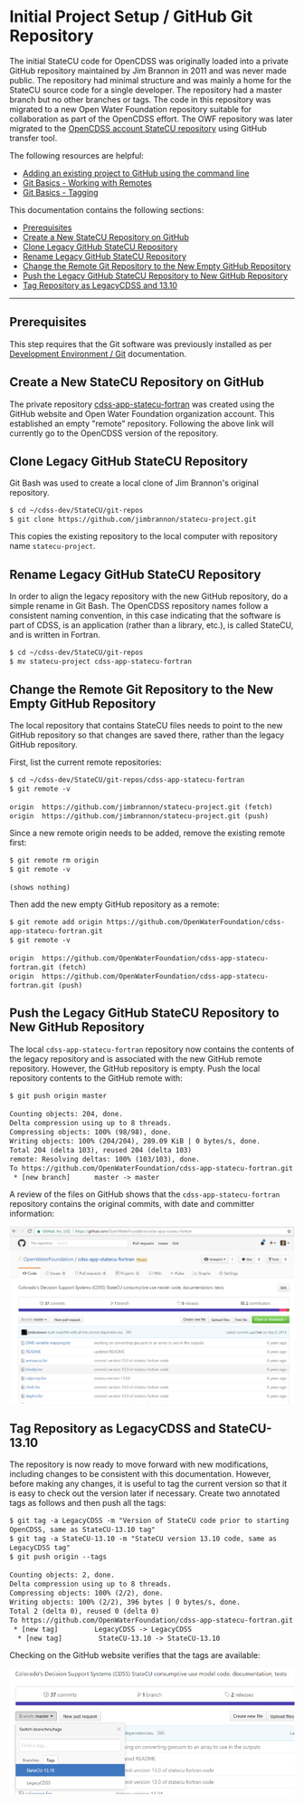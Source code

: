 # Initial Project Setup / GitHub Git Repository

The initial StateCU code for OpenCDSS was originally loaded into a private GitHub repository maintained by Jim Brannon in 2011 and was never made public.
The repository had minimal structure and was mainly a home for the StateCU source code for a single developer.
The repository had a master branch but no other branches or tags.
The code in this repository was migrated to a new Open Water Foundation repository suitable for collaboration as part of the OpenCDSS effort.
The OWF repository was later migrated to the
[OpenCDSS account StateCU repository](https://github.com/OpenCDSS/cdss-app-statecu-fortran) using GitHub transfer tool.

The following resources are helpful:

* [Adding an existing project to GitHub using the command line](https://help.github.com/articles/adding-an-existing-project-to-github-using-the-command-line/)
* [Git Basics - Working with Remotes](https://git-scm.com/book/en/v2/Git-Basics-Working-with-Remotes)
* [Git Basics - Tagging](https://git-scm.com/book/en/v2/Git-Basics-Tagging)

This documentation contains the following sections:

* [Prerequisites](#prerequisites)
* [Create a New StateCU Repository on GitHub](#create-a-new-statecu-repository-on-github)
* [Clone Legacy GitHub StateCU Repository](#clone-legacy-github-statecu-repository)
* [Rename Legacy GitHub StateCU Repository](#rename-legacy-github-statecu-repository)
* [Change the Remote Git Repository to the New Empty GitHub Repository](#change-the-remote-git-repository-to-the-new-empty-github-repository)
* [Push the Legacy GitHub StateCU Repository to New GitHub Repository](#push-the-legacy-github-statecu-repository-to-new-github-repository)
* [Tag Repository as LegacyCDSS and 13.10](#tag-repository-as-legacycdss-and-statecu-1310)

--------------------

## Prerequisites

This step requires that the Git software was previously installed as per [Development Environment / Git](../dev-env/git/) documentation.

## Create a New StateCU Repository on GitHub

The private repository [cdss-app-statecu-fortran](https://github.com/OpenWaterFoundation/cdss-app-statecu-fortran)
was created using the GitHub website and Open Water Foundation organization account.
This established an empty "remote" repository.
Following the above link will currently go to the OpenCDSS version of the repository.

## Clone Legacy GitHub StateCU Repository

Git Bash was used to create a local clone of Jim Brannon's original repository.

```
$ cd ~/cdss-dev/StateCU/git-repos
$ git clone https://github.com/jimbrannon/statecu-project.git

```

This copies the existing repository to the local computer with repository name `statecu-project`.

## Rename Legacy GitHub StateCU Repository

In order to align the legacy repository with the new GitHub repository, do a simple rename in Git Bash.
The OpenCDSS repository names follow a consistent naming convention, in this case indicating that
the software is part of CDSS, is an application (rather than a library, etc.), is called StateCU,
and is written in Fortran.

```
$ cd ~/cdss-dev/StateCU/git-repos
$ mv statecu-project cdss-app-statecu-fortran
```

## Change the Remote Git Repository to the New Empty GitHub Repository

The local repository that contains StateCU files needs to point to the new GitHub repository
so that changes are saved there, rather than the legacy GitHub repository.

First, list the current remote repositories:

```
$ cd ~/cdss-dev/StateCU/git-repos/cdss-app-statecu-fortran
$ git remote -v

origin  https://github.com/jimbrannon/statecu-project.git (fetch)
origin  https://github.com/jimbrannon/statecu-project.git (push)
```

Since a new remote origin needs to be added, remove the existing remote first:

```
$ git remote rm origin
$ git remote -v

(shows nothing)
```

Then add the new empty GitHub repository as a remote:

```
$ git remote add origin https://github.com/OpenWaterFoundation/cdss-app-statecu-fortran.git
$ git remote -v

origin  https://github.com/OpenWaterFoundation/cdss-app-statecu-fortran.git (fetch)
origin  https://github.com/OpenWaterFoundation/cdss-app-statecu-fortran.git (push)

```

## Push the Legacy GitHub StateCU Repository to New GitHub Repository

The local `cdss-app-statecu-fortran` repository now contains the contents of the legacy repository and
is associated with the new GitHub remote repository.
However, the GitHub repository is empty.  Push the local repository contents to the GitHub remote with:

```
$ git push origin master

Counting objects: 204, done.
Delta compression using up to 8 threads.
Compressing objects: 100% (98/98), done.
Writing objects: 100% (204/204), 289.09 KiB | 0 bytes/s, done.
Total 204 (delta 103), reused 204 (delta 103)
remote: Resolving deltas: 100% (103/103), done.
To https://github.com/OpenWaterFoundation/cdss-app-statecu-fortran.git
 * [new branch]      master -> master
```
A review of the files on GitHub shows that the `cdss-app-statecu-fortran` repository contains the original commits,
with date and committer information:

![GitHub contents](github-images/github-initial-files.png)

## Tag Repository as LegacyCDSS and StateCU-13.10

The repository is now ready to move forward with new modifications, including changes to be consistent with this documentation.
However, before making any changes, it is useful to tag the current version so that it is easy to check out the version later if necessary.
Create two annotated tags as follows and then push all the tags:

```
$ git tag -a LegacyCDSS -m "Version of StateCU code prior to starting OpenCDSS, same as StateCU-13.10 tag"
$ git tag -a StateCU-13.10 -m "StateCU version 13.10 code, same as LegacyCDSS tag"
$ git push origin --tags

Counting objects: 2, done.
Delta compression using up to 8 threads.
Compressing objects: 100% (2/2), done.
Writing objects: 100% (2/2), 396 bytes | 0 bytes/s, done.
Total 2 (delta 0), reused 0 (delta 0)
To https://github.com/OpenWaterFoundation/cdss-app-statecu-fortran.git
 * [new tag]         LegacyCDSS -> LegacyCDSS
  * [new tag]         StateCU-13.10 -> StateCU-13.10
```

Checking on the GitHub website verifies that the tags are available:

![GitHub tags](github-images/github-initial-tags.png)

